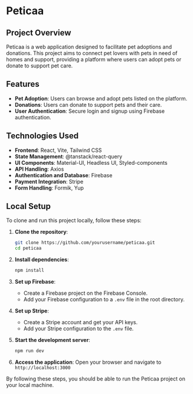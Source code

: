 # Peticaa

## Project Overview
Peticaa is a web application designed to facilitate pet adoptions and donations. This project aims to connect pet lovers with pets in need of homes and support, providing a platform where users can adopt pets or donate to support pet care.

## Features
- **Pet Adoption**: Users can browse and adopt pets listed on the platform.
- **Donations**: Users can donate to support pets and their care.
- **User Authentication**: Secure login and signup using Firebase authentication.

## Technologies Used
- **Frontend**: React, Vite, Tailwind CSS
- **State Management**: @tanstack/react-query
- **UI Components**: Material-UI, Headless UI, Styled-components
- **API Handling**: Axios
- **Authentication and Database**: Firebase
- **Payment Integration**: Stripe
- **Form Handling**: Formik, Yup

## Local Setup
To clone and run this project locally, follow these steps:

1. **Clone the repository**:
    ```bash
    git clone https://github.com/yourusername/peticaa.git
    cd peticaa
    ```

2. **Install dependencies**:
    ```bash
    npm install
    ```

3. **Set up Firebase**:
    - Create a Firebase project on the Firebase Console.
    - Add your Firebase configuration to a `.env` file in the root directory.

4. **Set up Stripe**:
    - Create a Stripe account and get your API keys.
    - Add your Stripe configuration to the `.env` file.

5. **Start the development server**:
    ```bash
    npm run dev
    ```

6. **Access the application**:
    Open your browser and navigate to `http://localhost:3000`

By following these steps, you should be able to run the Peticaa project on your local machine.
